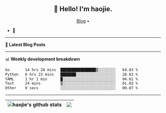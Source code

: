 <h2 align="center">👋 Hello! I'm haojie.</h2>
<p align="center">
  <a href="https://aoyouer.com">Blog</a> •
</p>


- 🔭 


-------

**📝 Latest Blog Posts**


-------

📊 **Weekly development breakdown**
<!--START_SECTION:waka-->

```txt
Go       14 hrs 28 mins  ████████████████▒░░░░░░░░   64.83 %
Python   6 hrs 23 mins   ███████░░░░░░░░░░░░░░░░░░   28.63 %
YAML     1 hr 1 min      █░░░░░░░░░░░░░░░░░░░░░░░░   04.61 %
Text     24 mins         ▒░░░░░░░░░░░░░░░░░░░░░░░░   01.83 %
Other    0 secs          ░░░░░░░░░░░░░░░░░░░░░░░░░   00.07 %
```

<!--END_SECTION:waka-->

-------



| <img align="center" src="https://github-readme-stats.vercel.app/api?username=haojie06&show_icons=true&theme=graywhite&show_icons=true&count_private=true&include_all_commits=true&hide_border=true" alt="haojie's github stats" /> | <img align="center" src="https://github-readme-stats.vercel.app/api/top-langs/?username=haojie06&layout=compact&theme=graywhite&hide_border=true&hide=css,html" /> |
| ------------- | ------------- |


